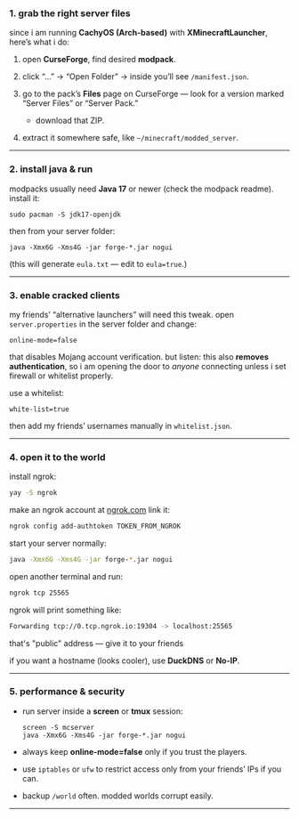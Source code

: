 ### **1. grab the right server files**

since i am running **CachyOS (Arch-based)** with **XMinecraftLauncher**, here’s what i do:

1. open **CurseForge**, find desired **modpack**.
2. click “...” → “Open Folder” → inside you’ll see `/manifest.json`.
3. go to the pack’s **Files** page on CurseForge — look for a version marked “Server Files” or “Server Pack.”

   * download that ZIP.
4. extract it somewhere safe, like `~/minecraft/modded_server`.

---

### **2. install java & run**

modpacks usually need **Java 17** or newer (check the modpack readme).
install it:
```
sudo pacman -S jdk17-openjdk
```

then from your server folder:
```
java -Xmx6G -Xms4G -jar forge-*.jar nogui
```

(this will generate `eula.txt` — edit to `eula=true`.)

---

### **3. enable cracked clients**

my friends’ “alternative launchers” will need this tweak.
open `server.properties` in the server folder and change:

```
online-mode=false
```

that disables Mojang account verification.
but listen: this also **removes authentication**, so i am opening the door to *anyone* connecting unless i set firewall or whitelist properly.

use a whitelist:
```
white-list=true
```

then add my friends’ usernames manually in `whitelist.json`.

---

### **4. open it to the world**

install ngrok: 
```bash
yay -S ngrok
```

make an ngrok account at [ngrok.com](https://ngrok.com)
link it:
```bash
ngrok config add-authtoken TOKEN_FROM_NGROK
```

start your server normally:
```bash
java -Xmx6G -Xms4G -jar forge-*.jar nogui
```

open another terminal and run:
```bash
ngrok tcp 25565
```

ngrok will print something like:
```bash
Forwarding tcp://0.tcp.ngrok.io:19304 -> localhost:25565
```
that's "public" address — give it to your friends

if you want a hostname (looks cooler), use **DuckDNS** or **No-IP**.

---

### **5. performance & security**

* run server inside a **screen** or **tmux** session:

  ```
  screen -S mcserver
  java -Xmx6G -Xms4G -jar forge-*.jar nogui
  ```
* always keep **online-mode=false** only if you trust the players.
* use `iptables` or `ufw` to restrict access only from your friends’ IPs if you can.
* backup `/world` often. modded worlds corrupt easily.

---
